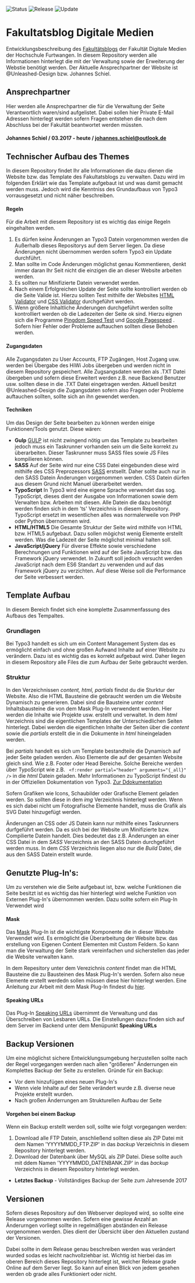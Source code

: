 ![Status](https://img.shields.io/badge/Status-stable-brightgreen.svg?style=for-the-badge) ![Release](https://img.shields.io/badge/Online-v1.0.0-brightgreen.svg?style=for-the-badge) ![Update](https://img.shields.io/badge/Update-11.12.2017-blue.svg?style=for-the-badge)


# Fakultatsblog Digitale Medien
Entwicklungsbeschreibung des [Fakultätsblogs](http://digitalemedien-furtwangen.de) der Fakultät Digitale Medien der Hochschule Furtwangen. In diesem Repository werden alle Informationen hinterlegt die mit der Verwaltung sowie der Erweiterung der Webstie benötigt werden. Der Aktuelle Ansprechpartner der Website ist @Unleashed-Design bzw. Johannes Schiel.

## Ansprechpartner
Hier werden alle Ansprechpartner die für die Verwaltung der Seite Verantwortlich waren/sind aufgelistet. Dabei sollen hier Private E-Mail Adressen hinterlegt werden sofern Fragen entstehen die nach dem Abschluss bei der Fakultät beantwortet werden müssten.

#### Johannes Schiel / 03.2017 - heute / johannes.schiel@outlook.de

## Technischer Aufbau des Themes
In diesem Repository findet Ihr alle Informationen die dazu dienen die Website bzw. das Template des Fakultatsblogs zu verwalten. Dazu wird im folgenden Erklärt wie das Template aufgebaut ist und was damit gemacht werden muss. Jedoch wird die Kenntniss des Grundaufbaus von Typo3 vorrausgesetzt und nicht näher beschreiben.

#### Regeln
Für die Arbeit mit diesem Repository ist es wichtig das einige Regeln eingehalten werden.

1. Es dürfen keine Änderungen an Typo3 Datein vorgenommen werden die Außerhalb dieses Repositorys auf dem Server liegen. Da diese Änderungen nicht übernommen werden sofern Typo3 ein Update durchführt.
2. Man sollte im Code Änderungen möglichst genau Kommentieren, denkt immer daran Ihr Seit nicht die einzigen die an dieser Website arbeiten werden.
3. Es sollten nur Minifizierte Datein verwendet werden.
4. Nach einem Erfolgreichen Update der Seite sollte kontrolliert werden ob die Seite Valide ist. Hierzu sollten Test mithilfe der Websites [HTML Validator](https://validator.w3.org/) und [CSS Validator](https://jigsaw.w3.org/css-validator/) durchgeführt werden.
5. Wenn größere Inhaltliche Änderungen durchgeführt werden sollte kontrolliert werden ob die Ladezeiten der Seite ok sind. Hierzu eignen sich die Programme  [Pingdom Speed Test](https://tools.pingdom.com/) und [Google Pagespeed](https://developers.google.com/speed/pagespeed/insights/) . Sofern hier Fehler oder Probleme auftauchen sollten diese Behoben werden.

#### Zugangsdaten
Alle Zugangsdaten zu User Accounts, FTP Zugängen, Host Zugang usw. werden bei Übergabe des HiWi Jobs übergeben und werden nicht in diesem Repository gespeichert. Alle Zugsangsdaten werden als .TXT Datei übergeben und sofern diese Erweitert werden z.B. neue Backend Benutzer usw. sollten diese in die .TXT Datei eingetragen werden. Aktuell besitzt @Unleashed-Design die Zugangsdaten sofern also Fragen oder Probleme auftauchen sollten, sollte sich an ihn gewendet werden.

#### Techniken
Um das Design der Seite bearbeiten zu können werden einige Funktionen/Tools genutzt. Diese wären:

* **Gulp** [GULP](https://gulpjs.com/) ist nicht zwingend nötig um das Template zu bearbeiten jedoch muss ein Taskrunner vorhanden sein um die Seite korrekt zu überarbeiten. Dieser Taskrunner muss SASS files sowie JS Files kompilieren können.
* **SASS** Auf der Seite wird nur eine CSS Datei eingebunden diese wird mithilfe des CSS Preprozessors [SASS](http://sass-lang.com/) erstsellt. Daher sollte auch nur in den SASS Datein Änderungen vorgenommen werden. CSS Datein dürfen aus diesem Grund nicht Manuel überarbeitet werden.
* **TypoScript** In Typo3 wird eine eigene Sprache verwendet das sog. TypoScript, dieses dient der Ausgabe von Informationen sowie dem Verwalten bzw. Arbeiten mit diesen. Alle Datein die dazu benötigt werden finden sich in dem 'ts' Verzeichnis in diesem Repository. TypoScript ersetzt im wesentlichen alles was normalerweile von PHP oder Python übernommen wird.
* **HTML/HTML5** Die Gesamte Struktur der Seite wird mithilfe von HTML bzw. HTML5 aufgebaut. Dazu sollen mögichst wenig Elemente erstellt werden. Was die Ladezeit der Seite möglichst minimal halten soll.
* **JavaScript/jQuery** Für diverse Effekte sowie verschiedene Berechnungen und Funktionen wird auf der Seite JavaScript bzw. das Framework jQuery verwendet. In Zukunft soll jedoch versucht werden JavaScript nach dem ES6 Standart zu verwenden und auf das Framework jQuery zu verzichten. Auf diese Weise soll die Performance der Seite verbessert werden.

## Template Aufbau
In diesem Bereich findet sich eine komplette Zusammenfassung des Aufbaus des Tempaltes.

### Grundlagen
Bei Typo3 handelt es sich um ein Content Management System das es ermöglicht einfach und ohne großen Aufwand Inhalte auf einer Website zu verändern. Dazu ist es wichtig das es korrekt aufgebaut wird. Daher liegen in diesem Repository alle Files die zum Aufbau der Seite gebraucht werden.

### Struktur
In den Verzeichnissen *content, html, partials* findst du die Sturktur der Website. Also die HTML Bausteine die gebraucht werden um die Website Dynamisch zu generieren. Dabei sind die Bausteine unter *content* Inhaltsbausteine die von dem Mask Plug-In verwendent werden. Hier werden die Inhalte wie Projekte usw. erstellt und verwaltet. In dem *html* Verzeichnis sind die eigentlichen Templates der Unterschiedlichen Seiten hinterlegt. Dabei werden die eigentlichen Inhalte der Seiten über die *content* sowie die *partials* erstellt die in die Dokumente in *html* hineingeladen werden.

Bei *partials* handelt es sich um Template bestandteile die Dynamisch auf jeder Seite geladen werden. Also Elemente die auf der gesamten Website gleich sind. Wie z.B. Footer oder Head Bereiche. Solche Bereiche werden über TypoScript wie z.B. ``` <f:render partial="header" arguments="{_all}" />``` in die *html* Datein geladen. Mehr Informationen zu TypoScript findest du in der Offiziellen Dokumentation von Typo3. [Zur Ddokumentation](https://typo3.org/documentation/)

Sofern Grafiken wie Icons, Schaubilder oder Grafische Element geladen werden. So sollten diese in dem *img* Verzeichnis hinterlegt werden. Wenn es sich dabei nicht um Fotografische Elemente handelt, muss die Grafik als SVG Datei hinzugefügt werden.

Änderungen an CSS oder JS Datein kann nur mithilfe eines Taskrunners durfgeführt werden. Da es sich bei der Website um Minifizierte bzw. Compilierte Datein handelt. Dies bedeutet das z.B. Änderungen an einer CSS Datei in dem *SASS* Verzeichnis an den SASS Datein durchgeführt werden muss. In dem *CSS* Verzeichnis liegen also nur die *Build* Datei, die aus den SASS Datein erstellt wurde.

## Genutzte Plug-In's:
Um zu verstehen wie die Seite aufgebaut ist, bzw. welche Funktionen die Seite besitzt ist es wichtig das hier hinterlegt wird welche Funktion von Externen Plug-In's übernommen werden. Dazu sollte sofern ein Plug-In Verwendet wird

#### Mask
Das [Mask](https://extensions.typo3.org/extension/mask/) Plug-In ist die wichtigste Komponente die in dieser Website Verwendet wird. Es ermöglicht die Überarbeitung der Website bzw. das erstellung von Eigenen Content Elementen mit Custom Feldern. So kann man die Verwaltung der Seite stark vereinfachen und sicherstellen das jeder die Website verwalten kann.

In dem Repesitory unter dem Verezichnis *content* findet man die HTML Bausteine die zu Bausteinen des Mask Plug-In's werden. Sofern also neue Elemente erstellt werdedn sollen müssen diese hier hinterlegt werden. Eine Anleitung zur Arbeit mit dem Mask Plug-In findest du [hier](https://jweiland.net/video-anleitungen/typo3/interessante-typo3-extensions/mask.html).

#### Speaking URLs
Das Plug-In [Speaking URLs](https://extensions.typo3.org/extension/realurl/) übernimmt die Verwaltung und das Überschreiben von Lesbaren URLs. Die Einstellungen dazu finden sich auf dem Server im Backend unter dem Menüpunkt **Speaking URLs**

## Backup Versionen
Um eine möglichst sichere Entwicklungsumgebung herzustellen sollte nach der Regel vorgegangen werden nach allen "größeren" Änderrungen ein Komplettes Backup der Seite zu erstellen. Gründe für ein Backup:

* Vor dem hinzufügen eines neuen Plug-In's
* Wenn viele Inhalte auf der Seite verändert wurde z.B. diverse neue Projekte erstellt wurden.
* Nach großen Änderrungen am Strukturellen Aufbau der Seite

#### Vorgehen bei einem Backup
Wenn ein Backup erstellt werden soll, sollte wie folgt vorgegangen werden:
1. Download alle FTP Datein, anschließend sollten diese als ZIP Datei mit dem Namen 'YYYYMMDD_FTP.ZIP' in das *backup* Verzeichnis in diesem Repository hinterlegt werden.
2. Download der Datenbank über MySQL als ZIP Datei. Diese sollte auch mit ddem Namen 'YYYYMMDD_DATENBANK.ZIP' in das *backup* Verzeichnis in diesem Repository hinterlegt werden.

* **Letztes Backup** - Vollständiges Backup der Seite zum Jahresende 2017

## Versionen
Sofern dieses Repository auf den Webserver deployed wird, so sollte eine Release vorgenommen werden. Sofern eine gewisse Anzahl an Änderurngen vorliegt sollte in regelmäßigen abständen ein Release vorgenommen werden. Dies dient der Übersicht über den Aktuellen zustand der Versionen.

Dabei sollte in dem Release genau beschreiben werden was verändert wurded sodas es leicht nachvollziehbar ist. Wichtig ist hierbei das im oberen Bereich dieses Repository hinterlegt ist, welcher Release grade Online auf dem Server liegt. So kann auf einen Blick von jedem gesehen werden ob grade alles Funktioniert oder nicht.
